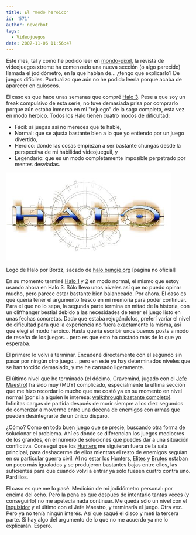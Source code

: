 ```yaml
---
title: El "modo heroico"
id: '571'
author: neverbot
tags:
  - Videojuegos
date: 2007-11-06 11:56:47
---
```


Este mes, tal y como he podido leer en [mondo-pixel](http://www.mondo-pixel.com/2007/11/05/me-parecio-ver-una-linda-gatita-en-xtreme-180/), la revista de videojuegos xtreme ha comenzado una nueva sección (o algo parecido) llamada el jodidómetro, en la que hablan de... ¿tengo que explicarlo? De juegos difíciles. Puntualizo que aún no he podido leerla porque acaba de aparecer en quioscos.

El caso es que hace unas semanas que compré [Halo 3](http://en.wikipedia.org/wiki/Halo_3). Pese a que soy un freak compulsivo de esta serie, no tuve demasiada prisa por comprarlo porque aún estaba inmerso en mi "rejuego" de la saga completa, esta vez en modo heroico. Todos los Halo tienen cuatro modos de dificultad:

*   Fácil: si juegas así no mereces que te hable,
*   Normal: que se ajusta bastante bien a lo que yo entiendo por un juego divertido,
*   Heroico: donde las cosas empiezan a ser bastante chungas desde la perspectiva de mi habilidad videojueguil, y
*   Legendario: que es un modo completamente imposible perpetrado por mentes desviadas.

![Halo](./el-modo-heroico/halo_solar.jpg "Halo")

Logo de Halo por Borzz, sacado de [halo.bungie.org](http://halo.bungie.org/logos.html?background=white) \[página no oficial\]

En su momento terminé [Halo 1](http://en.wikipedia.org/wiki/Halo:_Combat_Evolved) y [2](http://en.wikipedia.org/wiki/Halo_2) en modo normal, el mismo que estoy usando ahora en Halo 3. Sólo llevo unos niveles así que no puedo opinar mucho, pero parece estar bastante bien balanceado. Por ahora. El caso es que quería tener el argumento fresco en mi memoria para poder continuar. Para el que no lo sepa, la segunda parte termina en mitad de la historia, con un cliffhanger bestial debido a las necesidades de tener el juego listo en unas fechas concretas. Dado que estaba rejugándolos, preferí variar el nivel de dificultad para que la experiencia no fuera exactamente la misma, así que elegí el modo heroico. Hasta quería escribir unos buenos posts a modo de reseña de los juegos... pero es que esto ha costado más de lo que yo esperaba.

El primero lo volví a terminar. Encadené directamente con el segundo sin pasar por ningún otro juego... pero en este ya hay determinados niveles que se han torcido demasiado, y me he cansado ligeramente.

El último nivel que he terminado (el décimo, Gravemind, jugado con el [Jefe Maestro](http://en.wikipedia.org/wiki/Master_Chief_%28Halo%29)) ha sido muy (MUY) complicado, especialmente la última sección que me hizo recordar lo mucho que me costó ya en su momento en nivel normal \[por si a alguien le interesa: [walkthrough bastante completo](http://www.gamefaqs.com/console/xbox/file/562116/36745)\]. Infinitas cargas de partida después de morir siempre a los diez segundos de comenzar a moverme entre una decena de enemigos con armas que pueden desintegrarte de un único disparo.

¿Cómo? Como en todo buen juego que se precie, buscando otra forma de solucionar el problema. Ahí es donde se diferencian los juegos mediocres de los grandes, en el número de soluciones que puedes dar a una situación conflictiva. Conseguí que los [Hunters](http://en.wikipedia.org/wiki/Covenant_%28Halo%29#Hunters) me siguieran fuera de la sala principal, para deshacerme de ellos mientras el resto de enemigos seguían en su particular guerra civil. Al no estar los Hunters, [Elites](http://en.wikipedia.org/wiki/Covenant_Elite_%28Halo%29) y [Brutes](http://en.wikipedia.org/wiki/Covenant_%28Halo%29#Brutes) estaban un poco más igualados y se produjeron bastantes bajas entre ellos, las suficientes para que cuando volví a entrar ya sólo fuesen cuatro contra uno. Pardillos.

El caso es que me lo pasé. Medición de mi jodidómetro personal: por encima del ocho. Pero la pena es que después de intentarlo tantas veces (y conseguirlo) no me apetecía nada continuar. Me queda sólo un nivel con el [Inquisidor](http://en.wikipedia.org/wiki/Arbiter_%28Halo%29) y el último con el Jefe Maestro, y terminaría el juego. Otra vez. Pero ya no tenía ningún interés. Así que saqué el disco y metí la tercera parte. Si hay algo del argumento de lo que no me acuerdo ya me lo explicarán. Espero.
